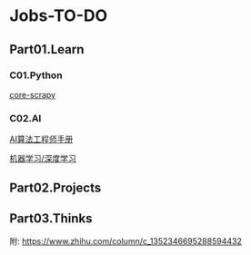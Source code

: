 # Jobs-TO-DO

## Part01.Learn
### C01.Python

[core-scrapy](https://github.com/yidao620c/core-scrapy)

### C02.AI

[AI算法工程师手册](http://www.huaxiaozhuan.com/)

[机器学习/深度学习](https://github.com/ty4z2008/Qix/blob/master/dl.md)


## Part02.Projects


## Part03.Thinks



附: https://www.zhihu.com/column/c_1352346695288594432
